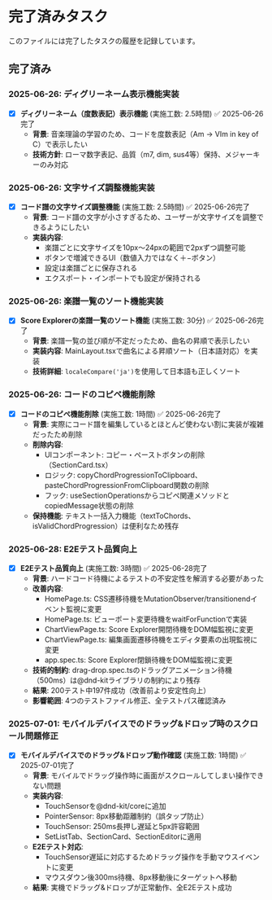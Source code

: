 # 完了済みタスク

このファイルには完了したタスクの履歴を記録しています。

## 完了済み

### 2025-06-26: ディグリーネーム表示機能実装
- [x] **ディグリーネーム（度数表記）表示機能** (実施工数: 2.5時間) ✅ 2025-06-26完了
  - **背景**: 音楽理論の学習のため、コードを度数表記（Am → VIm in key of C）で表示したい
  - **技術方針**: ローマ数字表記、品質（m7, dim, sus4等）保持、メジャーキーのみ対応

### 2025-06-26: 文字サイズ調整機能実装
- [x] **コード譜の文字サイズ調整機能** (実施工数: 2.5時間) ✅ 2025-06-26完了
  - **背景**: コード譜の文字が小さすぎるため、ユーザーが文字サイズを調整できるようにしたい
  - **実装内容**: 
    - 楽譜ごとに文字サイズを10px〜24pxの範囲で2pxずつ調整可能
    - ボタンで増減できるUI（数値入力ではなく＋−ボタン）
    - 設定は楽譜ごとに保存される
    - エクスポート・インポートでも設定が保持される

### 2025-06-26: 楽譜一覧のソート機能実装
- [x] **Score Explorerの楽譜一覧のソート機能** (実施工数: 30分) ✅ 2025-06-26完了
  - **背景**: 楽譜一覧の並び順が不定だったため、曲名の昇順で表示したい
  - **実装内容**: MainLayout.tsxで曲名による昇順ソート（日本語対応）を実装
  - **技術詳細**: `localeCompare('ja')`を使用して日本語も正しくソート

### 2025-06-26: コードのコピペ機能削除
- [x] **コードのコピペ機能削除** (実施工数: 1時間) ✅ 2025-06-26完了
  - **背景**: 実際にコード譜を編集しているとほとんど使わない割に実装が複雑だったため削除
  - **削除内容**: 
    - UIコンポーネント: コピー・ペーストボタンの削除（SectionCard.tsx）
    - ロジック: copyChordProgressionToClipboard、pasteChordProgressionFromClipboard関数の削除
    - フック: useSectionOperationsからコピペ関連メソッドとcopiedMessage状態の削除
  - **保持機能**: テキスト一括入力機能（textToChords、isValidChordProgression）は便利なため残存

### 2025-06-28: E2Eテスト品質向上
- [x] **E2Eテスト品質向上** (実施工数: 3時間) ✅ 2025-06-28完了
  - **背景**: ハードコード待機によるテストの不安定性を解消する必要があった
  - **改善内容**:
    - HomePage.ts: CSS遷移待機をMutationObserver/transitionendイベント監視に変更
    - HomePage.ts: ビューポート変更待機をwaitForFunctionで実装
    - ChartViewPage.ts: Score Explorer開閉待機をDOM幅監視に変更
    - ChartViewPage.ts: 編集画面遷移待機をエディタ要素の出現監視に変更
    - app.spec.ts: Score Explorer閉鎖待機をDOM幅監視に変更
  - **技術的制約**: drag-drop.spec.tsのドラッグアニメーション待機（500ms）は@dnd-kitライブラリの制約により残存
  - **結果**: 200テスト中197件成功（改善前より安定性向上）
  - **影響範囲**: 4つのテストファイル修正、全テストパス確認済み

### 2025-07-01: モバイルデバイスでのドラッグ&ドロップ時のスクロール問題修正
- [x] **モバイルデバイスでのドラッグ&ドロップ動作確認** (実施工数: 1時間) ✅ 2025-07-01完了
  - **背景**: モバイルでドラッグ操作時に画面がスクロールしてしまい操作できない問題
  - **実装内容**:
    - TouchSensorを@dnd-kit/coreに追加
    - PointerSensor: 8px移動距離制約（誤タップ防止）
    - TouchSensor: 250ms長押し遅延と5px許容範囲
    - SetListTab、SectionCard、SectionEditorに適用
  - **E2Eテスト対応**:
    - TouchSensor遅延に対応するためドラッグ操作を手動マウスイベントに変更
    - マウスダウン後300ms待機、8px移動後にターゲットへ移動
  - **結果**: 実機でドラッグ&ドロップが正常動作、全E2Eテスト成功